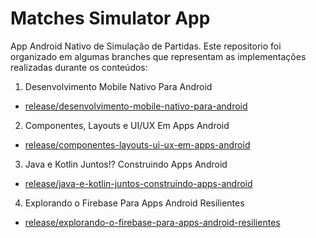 # Matches Simulator App

App Android Nativo de Simulação de Partidas. 
Este repositorio foi organizado em algumas branches que representam as implementações realizadas durante os conteúdos:

1. Desenvolvimento Mobile Nativo Para Android
  - [release/desenvolvimento-mobile-nativo-para-android](https://github.com/Gontyjo/matches-simulator-app/tree/release/desenvolvimento-mobile-nativo-para-android)

2. Componentes, Layouts e UI/UX Em Apps Android
  - [release/componentes-layouts-ui-ux-em-apps-android](https://github.com/Gontyjo/matches-simulator-app/tree/release/componentes-layouts-ui-ux-em-apps-android)

3. Java e Kotlin Juntos!? Construindo Apps Android
  - [release/java-e-kotlin-juntos-construindo-apps-android](https://github.com/Gontyjo/matches-simulator-app/tree/release/java-e-kotlin-juntos-construindo-apps-android)
  
4. Explorando o Firebase Para Apps Android Resilientes
  - [release/explorando-o-firebase-para-apps-android-resilientes](https://github.com/Gontyjo/matches-simulator-app/tree/release/explorando-o-firebase-para-apps-android-resilientes)
  



